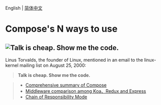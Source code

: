 English | [简体中文](./README.md)

# Compose's N ways to use

## ![Talk is cheap. Show me the code.](assets/talk.jpeg)

Linus Torvalds, the founder of Linux, mentioned in an email to the linux-kernel mailing list on August 25, 2000:

> **Talk is cheap. Show me the code.**

> - [Comprehensive summary of Compose](https://segmentfault.com/a/1190000016707187#item-7-5)
> - [Middleware comparison among Koa、Redux and Express](https://github.com/nanjixiong218/analys-middlewares/tree/master/src)
> - [Chain of Responsibility Mode](https://blog.csdn.net/liuwenzhe2008/article/details/70199520)
